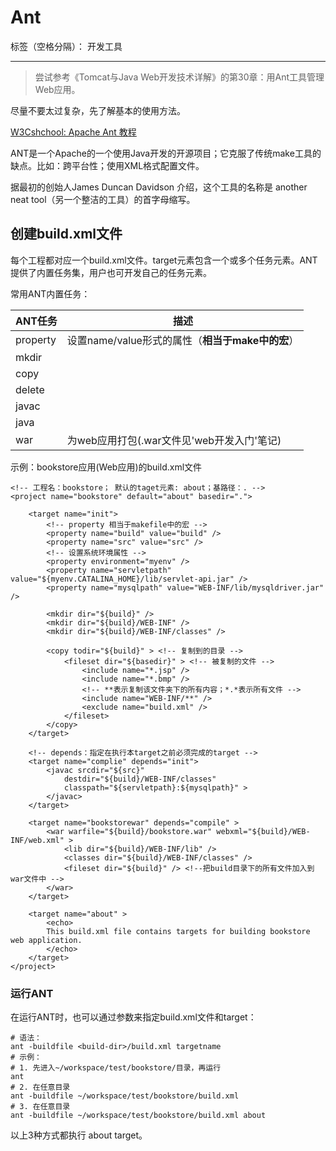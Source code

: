 ﻿# Ant

标签（空格分隔）： 开发工具

---

> 尝试参考《Tomcat与Java Web开发技术详解》的第30章：用Ant工具管理Web应用。

尽量不要太过复杂，先了解基本的使用方法。

[W3Cshchool: Apache Ant 教程](http://www.w3cschool.cn/ant/)



ANT是一个Apache的一个使用Java开发的开源项目；它克服了传统make工具的缺点。比如：跨平台性；使用XML格式配置文件。

据最初的创始人James Duncan Davidson 介绍，这个工具的名称是 another neat tool（另一个整洁的工具）的首字母缩写。




## 创建build.xml文件
每个工程都对应一个build.xml文件。target元素包含一个或多个任务元素。ANT提供了内置任务集，用户也可开发自己的任务元素。

常用ANT内置任务：

| ANT任务 | 描述 |
| --------- | ------------ |
|property | 设置name/value形式的属性（**相当于make中的宏**）|
|mkdir||
|copy||
|delete||
|javac||
|java||
|war| 为web应用打包(.war文件见'web开发入门'笔记)|



示例：bookstore应用(Web应用)的build.xml文件

```
<!-- 工程名：bookstore； 默认的taget元素: about；基路径：. -->
<project name="bookstore" default="about" basedir=".">

    <target name="init">
        <!-- property 相当于makefile中的宏 -->
        <property name="build" value="build" />
        <property name="src" value="src" />
        <!-- 设置系统环境属性 -->
        <property environment="myenv" />
        <property name="servletpath" value="${myenv.CATALINA_HOME}/lib/servlet-api.jar" />
        <property name="mysqlpath" value="WEB-INF/lib/mysqldriver.jar" />
        
        <mkdir dir="${build}" />
        <mkdir dir="${build}/WEB-INF" />
        <mkdir dir="${build}/WEB-INF/classes" />
        
        <copy todir="${build}" > <!-- 复制到的目录 -->
            <fileset dir="${basedir}" > <!-- 被复制的文件 -->
                <include name="*.jsp" />
                <include name="*.bmp" />
                <!-- **表示复制该文件夹下的所有内容；*.*表示所有文件 -->
                <include name="WEB-INF/**" /> 
                <exclude name="build.xml" />
            </fileset>
        </copy>
    </target>
    
    <!-- depends：指定在执行本target之前必须完成的target -->
    <target name="complie" depends="init">
        <javac srcdir="${src}"
            destdir="${build}/WEB-INF/classes"
            classpath="${servletpath}:${mysqlpath}" >
        </javac>
    </target>
    
    <target name="bookstorewar" depends="compile" >
        <war warfile="${build}/bookstore.war" webxml="${build}/WEB-INF/web.xml" >
            <lib dir="${build}/WEB-INF/lib" />
            <classes dir="${build}/WEB-INF/classes" />
            <fileset dir="${build}" /> <!--把build目录下的所有文件加入到war文件中 -->
        </war>
    </target>
    
    <target name="about" >
        <echo>
        This build.xml file contains targets for building bookstore web application.
        </echo>
    </target>
</project>
```


### 运行ANT
在运行ANT时，也可以通过参数来指定build.xml文件和target：
```
# 语法：
ant -buildfile <build-dir>/build.xml targetname
# 示例：
# 1. 先进入~/workspace/test/bookstore/目录，再运行
ant
# 2. 在任意目录
ant -buildfile ~/workspace/test/bookstore/build.xml
# 3. 在任意目录
ant -buildfile ~/workspace/test/bookstore/build.xml about
```

以上3种方式都执行 about target。


